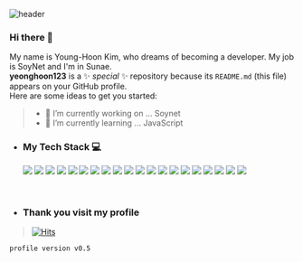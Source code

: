![header](https://capsule-render.vercel.app/api?type=soft&color=282828&height=150&section=header&text=Yeonghoon%20Profile&fontSize=50&fontColor=fff)

### Hi there 👋

My name is Young-Hoon Kim, who dreams of becoming a developer. My job is SoyNet and I'm in Sunae.
<br>
**yeonghoon123** is a ✨ _special_ ✨ repository because its `README.md` (this file) appears on your GitHub profile.
<br>
Here are some ideas to get you started:

> - 🔭 I’m currently working on ... Soynet
> - 🌱 I’m currently learning ... JavaScript

- ### My Tech Stack 💻

  [<img src="https://img.shields.io/badge/WEBRTC-007396?style=flat-square&logo=webrtc&logoColor=white">]('https://webrtc.org/')
  [<img src="https://img.shields.io/badge/socket.io-222?style=flat-square&logo=socket.io&logoColor=white">](https://socket.io/)
  [<img src="https://img.shields.io/badge/ubuntu-F80000?style=flat-square&logo=ubuntu&logoColor=white">](https://ubuntu.com/)
  [<img src="https://img.shields.io/badge/mysql-4479A1?style=flat-square&logo=mysql&logoColor=white">](https://www.mysql.com/)
  [<img src="https://img.shields.io/badge/mariaDB-003545?style=flat-square&logo=mariaDB&logoColor=white">](https://mariadb.org/)
  <img src="https://img.shields.io/badge/javascript-F7DF1E?style=flat-square&logo=javascript&logoColor=black">
  [<img src="https://img.shields.io/badge/react-61DAFB?style=flat-square&logo=react&logoColor=black">](https://ko.reactjs.org/)
  [<img src="https://img.shields.io/badge/vue.js-4FC08D?style=flat-square&logo=vue.js&logoColor=white">](https://kr.vuejs.org/)
  <img src="https://img.shields.io/badge/HTML5-E34F26?style=flat-square&logo=html5&logoColor=white">
  <img src="https://img.shields.io/badge/css3-1572b6?style=flat-square&logo=css3&logocolor=white">
  [<img src="https://img.shields.io/badge/bootstrap-7952B3?style=flat-square&logo=bootstrap&logoColor=white">](https://getbootstrap.com/)
  [<img src="https://img.shields.io/badge/github-181717?style=flat-square&logo=github&logoColor=white">](https://github.com/)
  [<img src="https://img.shields.io/badge/AWS-232F3E?style=flat-square&logo=AWS&logoColor=white">](https://aws.amazon.com/)
  <img src="https://img.shields.io/badge/TypeScript-648CFF?style=flat-square&logo=typescript&logoColor=white">
  <img src="https://img.shields.io/badge/shell-a0a0a0?style=flat-square&logo=shell&logoColor=white">
  [<img src="https://img.shields.io/badge/Next.js-220?style=flat-square&logo=next.js&logoColor=white">](https://nextjs.org/)
  [<img src="https://img.shields.io/badge/Node.js-40A940?style=flat-square&logo=node.js&logoColor=white">](https://nodejs.org/)
  [<img src="https://img.shields.io/badge/Sass-FF6A89?style=flat-square&logo=sass&logoColor=white">](https://sass-lang.com/)
  [<img src="https://img.shields.io/badge/Postman-FF8C0A?style=flat-square&logo=postman&logoColor=white">](https://www.postman.com/)
  [<img src="https://img.shields.io/badge/firebase-FF8C0A?style=flat-square&logo=firebase&logoColor=white">](https://firebase.google.com/)
  

<br>

- ### **Thank you visit my profile**

> [![Hits](https://hits.seeyoufarm.com/api/count/incr/badge.svg?url=https%3A%2F%2Fgithub.com%2Fyeonghoon123&count_bg=%2379C83D&title_bg=%23555555&icon=wolframlanguage.svg&icon_color=%23F9C6C6&title=Thank+You%F0%9F%98%98&edge_flat=false)](https://hits.seeyoufarm.com)

`profile version v0.5`
